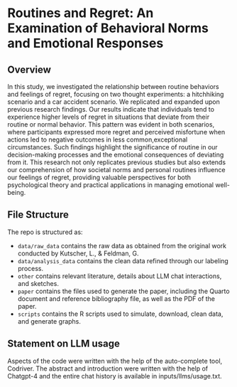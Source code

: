 # Routines and Regret: An Examination of Behavioral Norms and Emotional Responses

## Overview

In this study, we investigated the relationship between routine behaviors and feelings of regret, focusing on two thought experiments: a hitchhiking scenario and a car accident scenario. We replicated and expanded upon previous research findings. Our results indicate that individuals tend to experience higher levels of regret in situations that deviate from their routine or normal behavior. This pattern was evident in both scenarios, where participants expressed more regret and perceived misfortune when actions led to negative outcomes in less common,exceptional circumstances. Such findings highlight the significance of routine in our decision-making processes and the emotional consequences of deviating from it. This research not only replicates previous studies but also extends our comprehension of how societal norms and personal routines influence our feelings of regret, providing valuable perspectives for both psychological theory and practical applications in managing emotional well-being.


## File Structure

The repo is structured as:

-   `data/raw_data` contains the raw data as obtained from the original work conducted by Kutscher, L., & Feldman, G.
-   `data/analysis_data` contains the clean data refined through our labeling process.
-   `other` contains relevant literature, details about LLM chat interactions, and sketches.
-   `paper` contains the files used to generate the paper, including the Quarto document and reference bibliography file, as well as the PDF of the paper. 
-   `scripts` contains the R scripts used to simulate, download, clean data, and generate graphs.


## Statement on LLM usage

Aspects of the code were written with the help of the auto-complete tool, Codriver. The abstract and introduction were written with the help of Chatgpt-4 and the entire chat history is available in inputs/llms/usage.txt.

